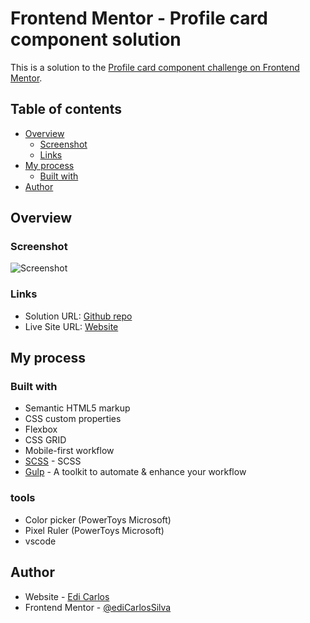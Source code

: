 # Frontend Mentor - Profile card component solution

This is a solution to the [Profile card component challenge on Frontend Mentor](https://www.frontendmentor.io/challenges/profile-card-component-cfArpWshJ).

## Table of contents

- [Overview](#overview)
  - [Screenshot](#screenshot)
  - [Links](#links)
- [My process](#my-process)
  - [Built with](#built-with)
- [Author](#author)

## Overview

### Screenshot

![Screenshot](./screenshot.png)

### Links

- Solution URL: [Github repo](https://github.com/ediCarlosSilva/profile-card-challenge)
- Live Site URL: [Website](https://edicarlossilva.github.io/profile-card-challenge/)

## My process

### Built with

- Semantic HTML5 markup
- CSS custom properties
- Flexbox
- CSS GRID
- Mobile-first workflow
- [SCSS](https://sass-lang.com/) - SCSS
- [Gulp](https://gulpjs.com/) - A toolkit to automate & enhance your workflow

### tools

- Color picker (PowerToys Microsoft)
- Pixel Ruler (PowerToys Microsoft)
- vscode

## Author

- Website - [Edi Carlos](https://edicarlossilva.github.io)
- Frontend Mentor - [@ediCarlosSilva](https://www.frontendmentor.io/profile/ediCarlosSilva)
